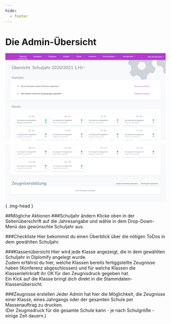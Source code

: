 ```yaml
---
hide:
  - footer
---
```


# Die Admin-Übersicht

![Image title](/img/01_Administration/overview.png){ .img-head }


##Mögliche Aktionen
###Schuljahr ändern
Klicke oben in der Seitenüberschrift auf die Jahresangabe und wähle in dem Drop-Down-Menü das gewünschte Schuljahr aus.

###Checkliste
Hier bekommst du einen Überblick über die nötigen ToDos in dem gewählten Schuljahr.

###Klassenübersicht
Hier wird jede Klasse angezeigt, die in dem gewählten Schuljahr in Diplomify angelegt wurde. <br>
Zudem erfährst du hier, welche Klassen bereits fertiggstellte Zeugnisse haben (Konferenz abgeschlossen) und für welche Klassen die Klassenlehrkraft ihr OK für den Zeugnisdruck gegeben hat. <br>
Ein Kick auf die Klasse bringt dich direkt in die Stammdaten-Klassenübersicht.

###Zeugnisse erstellen
Jeder Admin hat hier die Möglichkeit, die Zeugnisse einer Klasse, eines Jahrgangs oder der gesamten Schule per Massenauftrag zu drucken. <br>
(Der Zeugnisdruck für die gesamte Schule kann - je nach Schulgröße - einige Zeit dauern.)